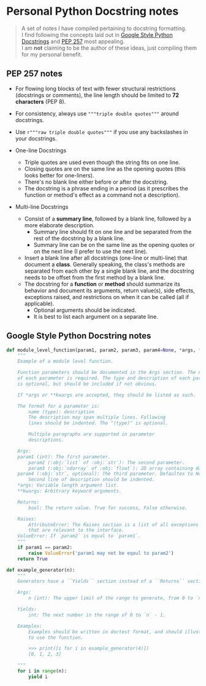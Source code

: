 # Personal Python Docstring notes
> A set of notes I have compiled pertaining to docstring formatting.   
> I find following the concepts laid out in [Google Style Python Docstrings](https://sphinxcontrib-napoleon.readthedocs.io/en/latest/example_google.html) and
[PEP 257](https://www.python.org/dev/peps/pep-0257/) most appealing.  
> I am __not__ claiming to be the author of these ideas, just compiling them for my personal benefit. 


## PEP 257 notes
- For flowing long blocks of text with fewer structural restrictions (docstrings or comments), the line length should be limited to __72 characters__ (PEP 8).
- For consistency, always use `"""triple double quotes"""` around docstrings.
- Use `r"""raw triple double quotes"""` if you use any backslashes in your docstrings.

- One-line Docstrings
  - Triple quotes are used even though the string fits on one line.
  - Closing quotes are on the same line as the opening quotes (this looks better for one-liners).
  - There's no blank line either before or after the docstring.
  - The docstring is a phrase ending in a period (as it prescribes the function or method's effect as a command not a description).

- Multi-line Docstrings
  - Consist of a __summary line__, followed by a blank line, followed by a more elaborate description.
    - Summary line should fit on one line and be separated from the rest of the docstring by a blank line.
    - Summary line can be on the same line as the opening quotes or on the next line (I prefer to use the next line).  
  - Insert a blank line after all docstrings (one-line or multi-line) that document a __class__. Generally speaking, the class's methods are separated from each 
  other by a single blank line, and the docstring needs to be offset from the first method by a blank line.
  - The docstring for a __function__ or __method__ should summarize its behavior and document its arguments, return value(s), side effects, exceptions raised, 
  and restrictions on when it can be called (all if applicable).
    - Optional arguments should be indicated.
    - It is best to list each argument on a separate line. 
 

## Google Style Python Docstring notes

```python
def module_level_function(param1, param2, param3, param4=None, *args, **kwargs):
    """
    Example of a module level function.

    Function parameters should be documented in the Args section. The name
    of each parameter is required. The type and description of each paramter
    is optional, but should be included if not obvious.

    If *args or **kwargs are accepted, they should be listed as such.

    The format for a parameter is:
    	name (type): description
	    The description may span multiple lines. Following
	    lines should be indented. The "(type)" is optional.

	    Multiple paragraphs are supported in parameter
	    descriptions.

    Args:
	param1 (int): The first parameter.
        param2 (:obj:`list` of :obj:`str`): The second parameter.
        param3 (:obj:`ndarray` of :obj:`float`): 2D array containing data with `float` type.
	param4 (:obj:`str`, optional): The third parameter. Defaultes to None.
	    Second line of description should be indented.
	*args: Variable length argument list.
	**kwargs: Arbitrary keyword arguments.

    Returns:
    	bool: The return value. True for success, False otherwise.

    Raises:
        AttributeError: The Raises section is a list of all exceptions
	    that are relevant to the interface.
	ValueError: If `param2` is equal to `param1`.
    """
    if param1 == param2:
        raise ValueError('param1 may not be eqaul to param2')
    return True
``` 


```python
def example_generator(n):
    """
    Generators have a ``Yields`` section instead of a ``Returns`` section.

    Args:
        n (int): The upper limit of the range to generate, from 0 to `n` - 1.

    Yields:
        int: The next number in the range of 0 to `n` - 1.

    Examples:
        Examples should be written in doctest format, and should illustrate how
        to use the function.

        >>> print([i for i in example_generator(4)])
        [0, 1, 2, 3]

    """
    for i in range(n):
        yield i
```
 
